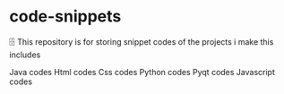 # code-snippets
:file_cabinet: This repository is for storing snippet codes of the projects i make this includes


Java codes
Html codes
Css codes
Python codes
Pyqt codes Javascript codes
